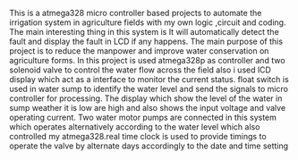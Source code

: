 This is a atmega328 micro controller based projects to automate the irrigation system in agriculture fields with my own logic ,circuit and coding. The main interesting thing in this system is It will automatically detect the fault and display the fault in LCD if any happens. The main purpose of this project is to reduce the manpower and improve water conservation on agriculture forms. In this project is used atmega328p as controller and two solenoid valve to control the water flow across the field also i used lCD display which act as a interface to monitor the current status. float switch is used in water sump to identify the water level and send the signals to micro controller for processing. The display which show the level of the water in sump weather it is low are high and also shows the input voltage and valve operating current. Two water motor pumps are connected in this system which operates alternatively according to the water level which also controlled my atmega328.real time clock is used to provide timings to operate the valve by alternate days accordingly to the date and time setting
